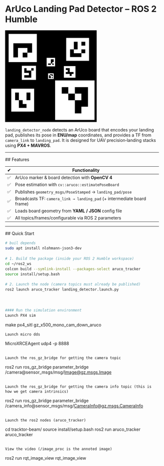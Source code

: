 # ArUco Landing Pad Detector – ROS 2 Humble

<img src="board.png" alt="ArUco Board" width="300"/>


`landing_detector_node` detects an ArUco board that encodes your landing pad, publishes its pose in **ENU/map** coordinates, and provides a TF from `camera_link` to `landing_pad`.  It is designed for UAV precision‑landing stacks using **PX4 + MAVROS**.

---

## Features

| ✔ | Functionality |
|---|---------------|
| ✅ | ArUco marker & board detection with **OpenCV 4** |
| ✅ | Pose estimation with `cv::aruco::estimatePoseBoard` |
| ✅ | Publishes `geometry_msgs/PoseStamped` → `landing_pad/pose` |
| ✅ | Broadcasts TF: `camera_link → landing_pad` (+ intermediate board frame) |
| ✅ | Loads board geometry from **YAML / JSON** config file |
| ✅ | All topics/frames/configurable via ROS 2 parameters |

---

## Quick Start

```bash
# buil depends
sudo apt install nlohmann-json3-dev

# 1. Build the package (inside your ROS 2 Humble workspace)
cd ~/ros2_ws
colcon build --symlink-install --packages-select aruco_tracker
source install/setup.bash

# 2. Launch the node (camera topics must already be published)
ros2 launch aruco_tracker landing_detector.launch.py



#### Run the simulation environment
Launch PX4 sim
```
make px4_sitl gz_x500_mono_cam_down_aruco
```
Launch micro dds
```
MicroXRCEAgent udp4 -p 8888
```

Launch the ros_gz_bridge for getting the camera topic
```
ros2 run ros_gz_bridge parameter_bridge /camera@sensor_msgs/msg/Image@gz.msgs.Image
```

Launch the ros_gz_bridge for getting the camera info topic (this is how we get camera intrinsics)
```
ros2 run ros_gz_bridge parameter_bridge /camera_info@sensor_msgs/msg/CameraInfo@gz.msgs.CameraInfo
```

Launch the ros2 nodes (aruco_tracker)
```
cd tracktor-beam/
source install/setup.bash 
ros2 run aruco_tracker aruco_tracker 
```

View the video (/image_proc is the annoted image)
```
ros2 run rqt_image_view rqt_image_view
```
